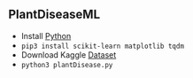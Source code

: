 ## PlantDiseaseML

- Install [Python](www.python.org)
- `pip3 install scikit-learn matplotlib tqdm`
- Download Kaggle [Dataset](https://www.kaggle.com/datasets/emmarex/plantdisease/data)
- `python3 plantDisease.py`
